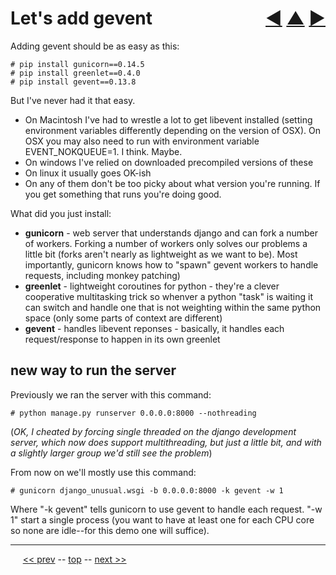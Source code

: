 Let's add gevent <span style="float:right;">[&#x25C0;](17.md) [&#x25B2;](../README.md) [&#x25BA;](19.md)</span>
=========

Adding gevent should be as easy as this:

    # pip install gunicorn==0.14.5
    # pip install greenlet==0.4.0
    # pip install gevent==0.13.8

But I've never had it that easy.

* On Macintosh I've had to wrestle a lot to get libevent installed (setting environment variables differently depending on the version of OSX). On OSX you may also need to run with environment variable EVENT_NOKQUEUE=1. I think. Maybe.
* On windows I've relied on downloaded precompiled versions of these
* On linux it usually goes OK-ish
* On any of them don't be too picky about what version you're running. If you get something that runs you're doing good.

What did you just install:

* __gunicorn__ - web server that understands django and can fork a number of workers. Forking a number of workers only solves our problems a little bit (forks aren't nearly as lightweight as we want to be). Most importantly, gunicorn knows how to "spawn" gevent workers to handle requests, including monkey patching)
* __greenlet__ - lightweight coroutines for python - they're a clever cooperative multitasking trick so whenver a python "task" is waiting it can switch and handle one that is not weighting within the same python space (only some parts of context are different)
* __gevent__ - handles libevent reponses - basically, it handles each request/response to happen in its own greenlet

## new way to run the server

Previously we ran the server with this command:

    # python manage.py runserver 0.0.0.0:8000 --nothreading

(<i>OK, I cheated by forcing single threaded on the django development server, which now does support multithreading, but just a little bit, and with a slightly larger group we'd still see the problem</i>)

From now on we'll mostly use this command:

    # gunicorn django_unusual.wsgi -b 0.0.0.0:8000 -k gevent -w 1

Where "-k gevent" tells gunicorn to use gevent to handle each request. "-w 1" start a single process (you want to have at least one for each CPU core so none are idle--for this demo one will suffice).

------

&nbsp;&nbsp;&nbsp;&nbsp; [&lt;&lt; prev](17.md) -- [top](../README.md) -- [next &gt;&gt;](19.md)